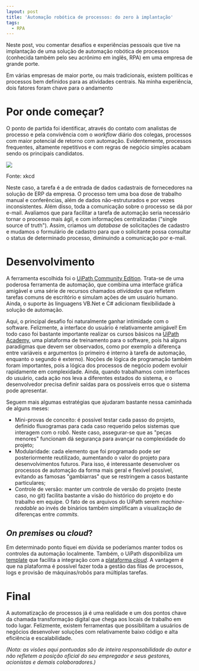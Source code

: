 ```yaml
---
layout: post
title: 'Automação robótica de processos: do zero à implantação'
tags:
  - RPA
---
```


Neste post, vou comentar desafios e experiências pessoais que tive na implantação de uma solução de automação robótica de processos (conhecida também pelo seu acrônimo em inglês, RPA) em uma empresa de grande porte. 

Em várias empresas de maior porte, ou mais tradicionais, existem políticas e processos bem definidos para as atividades centrais. Na minha experiência, dois fatores foram chave para o andamento

# Por onde começar?

O ponto de partida foi identificar, através do contato com analistas de processo e pela convivência com o _workflow_ diário dos colegas, processos com maior potencial de retorno com automação. Evidentemente, processos frequentes, altamente repetitivos e com regras de negócio simples acabam sendo os principais candidatos.

![](https://imgs.xkcd.com/comics/is_it_worth_the_time.png)

Fonte: xkcd

Neste caso, a tarefa é a de entrada de dados cadastrais de fornecedores na solução de ERP da empresa. O processo tem uma boa dose de trabalho manual e conferências, além de dados não-estruturados e por vezes inconsistentes. Além disso, toda a comunicação sobre o processo se dá por e-mail. Avaliamos que para facilitar a tarefa de automação seria necessário tornar o processo mais ágil, e com informações centralizadas ("single source of truth"). Assim, criamos um *database* de solicitações de cadastro e mudamos o formulário de cadastro para que o solicitante possa consultar o status de determinado processo, diminuindo a comunicação por e-mail.

# Desenvolvimento

A ferramenta escolhida foi o [UiPath Community Edition](https://www.uipath.com). Trata-se de uma poderosa ferramenta de automação, que combina uma interface gráfica amigável e uma série de recursos chamados *atividades* que refletem tarefas comuns de escritório e simulam ações de um usuário humano. Ainda, o suporte às linguagens VB.Net e C# adicionam flexibilidade à solução de automação.

Aqui, o principal desafio foi naturalmente ganhar intimidade com o software. Felizmente, a interface do usuário é relativamente amigável! Em todo caso foi bastante importante realizar os cursos básicos na [UiPath Academy](https://academy.uipath.com/learn), uma plataforma de treinamento para o software, pois há alguns paradigmas que devem ser observados, como por exemplo a diferença entre variáveis e argumentos (o primeiro é interno à tarefa de automação, enquanto o segundo é externo). Noções de lógica de programação também foram importantes, pois a lógica dos processos de negócio podem evoluir rapidamente em complexidade. Ainda, quando trabalhamos com interfaces do usuário, cada ação nos leva a diferentes estados do sistema, e o desenvolvedor precisa definir saídas para os possíveis erros que o sistema pode apresentar.

Seguem mais algumas estratégias que ajudaram bastante nessa caminhada de alguns meses:

- Mini-provas de conceito: é possível testar cada passo do projeto, definido fluxogramas para cada caso requerido pelos sistemas que interagem com o robô. Neste caso, assegurar-se que as "peças menores" funcionam dá segurança para avançar na complexidade do projeto;
- Modularidade: cada elemento que foi programado pode ser posteriormente reutilizado, aumentando o valor do projeto para desenvolvimentos futuros. Para isso, é interessante desenvolver os processos de automação da forma mais geral e flexível possível, evitando as famosas "gambiarras" que se restringem a casos bastante particulares;
- Controle de versão: manter um controle de versão do projeto (neste caso, no git) facilita bastante a visão do histórico do projeto e do trabalho em equipe. O fato de os arquivos do UiPath serem _machine-readable_ ao invés de binários também simplificam a visualização de diferenças entre *commits*.

## *On premises* ou *cloud*?

Em determinado ponto fiquei em dúvida se poderíamos manter todos os controles da automação localmente. Também, o UiPath disponibiliza um [template](https://github.com/UiPath/ReFrameWork) que facilita a integração com a [plataforma *cloud*](https://platform.uipath.com/portal_/cloudrpa). A vantagem é que na plataforma é possível fazer toda a gestão das filas de processos, logs e provisão de máquinas/robôs para múltiplas tarefas.

# Final

A automatização de processos já é uma realidade e um dos pontos chave da chamada transformação digital que chega aos locais de trabalho em todo lugar. Felizmente, existem ferramentas que possibilitam a usuários de negócios desenvolver soluções com relativamente baixo código e alta eficiência e escalabilidade.

*(Nota: as visões aqui pontuadas são de inteira responsabilidade do autor e não refletem a posição oficial do seu empregador e seus gestores, acionistas e demais colaboradores.)*
